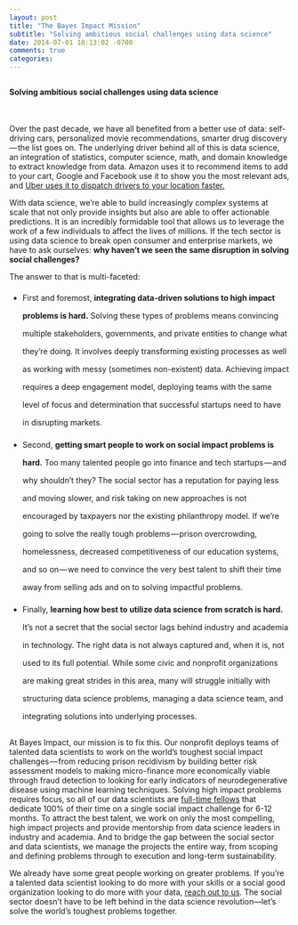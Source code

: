 ```yaml
---
layout: post
title: "The Bayes Impact Mission"
subtitle: "Solving ambitious social challenges using data science"
date: 2014-07-01 10:13:02 -0700
comments: true
categories:
---
```

<h4 style="padding-top:8px;">Solving ambitious social challenges using data science</h4>
<br>

Over the past decade, we have all benefited from a better use of data: self-driving cars, personalized movie recommendations, smarter drug discovery — the list goes on. The underlying driver behind all of this is data science, an integration of statistics, computer science, math, and domain knowledge to extract knowledge from data. Amazon uses it to recommend items to add to your cart, Google and Facebook use it to show you the most relevant ads, and <a href="https://blog.uber.com/2011/05/16/uberdata-mapping-san-francisco-new-york-and-the-world/">Uber uses it to dispatch drivers to your location faster.</a>

With data science, we’re able to build increasingly complex systems at scale that not only provide insights but also are able to offer actionable predictions. It is an incredibly formidable tool that allows us to leverage the work of a few individuals to affect the lives of millions. If the tech sector is using data science to break open consumer and enterprise markets, we have to ask ourselves: <b>why haven’t we seen the same disruption in solving social challenges?</b>


The answer to that is multi-faceted:
<ul>
<li style="line-height:32px;;padding-bottom:8px;">First and foremost, <b>integrating data-driven solutions to high impact problems is hard.</b> Solving these types of problems means convincing multiple stakeholders, governments, and private entities to change what they’re doing. It involves deeply transforming existing processes as well as working with messy (sometimes non-existent) data. Achieving impact requires a deep engagement model, deploying teams with the same level of focus and determination that successful startups need to have in disrupting markets.</li>
<li style="line-height:32px;padding-bottom:8px;">Second, <b>getting smart people to work on social impact problems is hard.</b> Too many talented people go into finance and tech startups — and why shouldn’t they? The social sector has a reputation for paying less and moving slower, and risk taking on new approaches is not encouraged by taxpayers nor the existing philanthropy model. If we’re going to solve the really tough problems — prison overcrowding, homelessness, decreased competitiveness of our education systems, and so on — we need to convince the very best talent to shift their time away from selling ads and on to solving impactful problems.</li>
<li style="line-height:32px;padding-bottom:8px;">Finally, <b>learning how best to utilize data science from scratch is hard.</b> It’s not a secret that the social sector lags behind industry and academia in technology. The right data is not always captured and, when it is, not used to its full potential. While some civic and nonprofit organizations are making great strides in this area, many will struggle initially with structuring data science problems, managing a data science team, and integrating solutions into underlying processes.</li>
</ul>

At Bayes Impact, our mission is to fix this. Our nonprofit deploys teams of talented data scientists to work on the world’s toughest social impact challenges — from reducing prison recidivism by building better risk assessment models to making micro-finance more economically viable through fraud detection to looking for early indicators of neurodegenerative disease using machine learning techniques. Solving high impact problems requires focus, so all of our data scientists are <a href="http://www.bayesimpact.org/fellowship">full-time fellows</a> that dedicate 100% of their time on a single social impact challenge for 6-12 months. To attract the best talent, we work on only the most compelling, high impact projects and provide mentorship from data science leaders in industry and academia. And to bridge the gap between the social sector and data scientists, we manage the projects the entire way, from scoping and defining problems through to execution and long-term sustainability.

We already have some great people working on greater problems. If you’re a talented data scientist looking to do more with your skills or a social good organization looking to do more with your data, <a href="mailto:hello@bayesimpact.org">reach out to us</a>. The social sector doesn’t have to be left behind in the data science revolution—let’s solve the world’s toughest problems together.